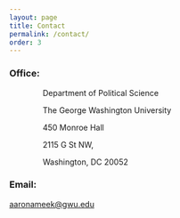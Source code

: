 ```yaml
---
layout: page
title: Contact
permalink: /contact/
order: 3
---
```


### Office:
<div style="padding-left: 60px;">
Department of Political Science

The George Washington University

450 Monroe Hall

2115 G St NW,

Washington, DC 20052
</div>


### Email:
[aaronameek@gwu.edu](mailto:aaronameek@gwu.edu)